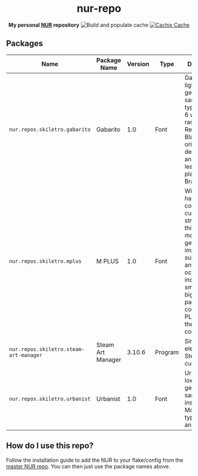 <div>
<center>
<h1>nur-repo</h1>
<b>My personal <a href="https://github.com/nix-community/NUR">NUR</a> repository</b>

<img src="https://github.com/skiletro/nur-repo/workflows/Build%20and%20populate%20cache/badge.svg" alt="Build and populate cache">
<a href="https://skiletro.cachix.org"><img src=https://img.shields.io/badge/cachix-skiletro-blue.svg" alt="Cachix Cache"></a>
</center>
</div>

## Packages
| Name | Package Name | Version | Type | Description |
|------|--------------|---------|------|-------------|
| `nur.repos.skiletro.gabarito` | Gabarito | 1.0 | Font | Gabarito is a light-hearted geometric sans typeface with 6 weights ranging from Regular to Black originally designed for an online learning platform in Brazil. |
| `nur.repos.skiletro.mplus` | M PLUS | 1.0 | Font | With the harmony of comfortable curves and straight lines, this font gives modern and generous impression, suiting for any occasions including small texts to big titles. This package also contains M PLUS 2 and the M PLUS coding fonts. |
| `nur.repos.skiletro.steam-art-manager` | Steam Art Manager | 3.10.6 | Program | Simple and elegant Steam library customization |
| `nur.repos.skiletro.urbanist` | Urbanist | 1.0 | Font | Urbanist is a low-contrast, geometric sans-serif inspired by Modernist typography and design. |

## How do I use this repo?
Follow the installation guide to add the NUR to your flake/config from the [master NUR repo](https://github.com/nix-community/NUR). You can then just use the package names above.
